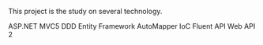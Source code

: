 This project is the study on several technology.

ASP.NET MVC5
DDD
Entity Framework
AutoMapper
IoC
Fluent API
Web API 2
